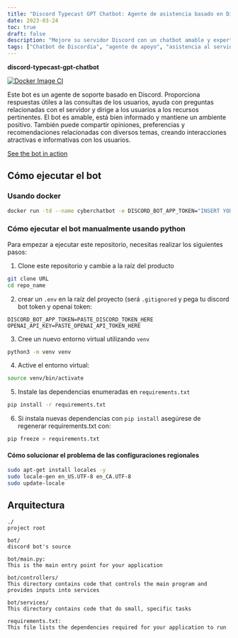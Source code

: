 ```yaml
---
title: "Discord Typecast GPT Chatbot: Agente de asistencia basado en Discord, amable y experto"
date: 2023-03-24
toc: true
draft: false
description: "Mejore su servidor Discord con un chatbot amable y experto que proporcione respuestas útiles, ayude con preguntas relacionadas con el servidor y cree interacciones atractivas."
tags: ["Chatbot de Discordia", "agente de apoyo", "asistencia al servidor", "consultas de usuarios", "recursos pertinentes", "ambiente positivo", "opiniones", "preferencias", "recomendaciones", "interacciones atractivas", "bot amigo", "bot experto", "Bot basado en Discord", "asistente virtual", "asistencia automatizada", "bot de conversación", "respuestas informativas", "bot ingenioso", "chatbot interactivo", "gestión de servidores", "asistencia al usuario", "Robot con IA", "discord.io", "chatbot en acción", "docker", "python", "despliegue de bots", "entorno virtual", "arquitectura bot", "controladores bot", "servicios bot"]
---
```


**discord-typecast-gpt-chatbot**

[![Docker Image CI](https://github.com/CyberSentinels/discord-typecast-gpt-chatbot/actions/workflows/docker-image.yml/badge.svg)](https://github.com/CyberSentinels/discord-typecast-gpt-chatbot/actions/workflows/docker-image.yml)

Este bot es un agente de soporte basado en Discord. Proporciona respuestas útiles a las consultas de los usuarios, ayuda con preguntas relacionadas con el servidor y dirige a los usuarios a los recursos pertinentes. El bot es amable, está bien informado y mantiene un ambiente positivo. También puede compartir opiniones, preferencias y recomendaciones relacionadas con diversos temas, creando interacciones atractivas e informativas con los usuarios.

[See the bot in action](https://discord.io/cybersentinels)

## Cómo ejecutar el bot
### Usando docker
```bash
docker run -td --name cyberchatbot -e DISCORD_BOT_APP_TOKEN="INSERT YOUR BOT TOKEN HERE" -e OPENAI_API_KEY="INSERT YOUR OPENAI API KEY HERE" simeononsecurity/discord-typecast-gpt-chatbot:latest
```
### Cómo ejecutar el bot manualmente usando python

Para empezar a ejecutar este repositorio, necesitas realizar los siguientes pasos:

1. Clone este repositorio y cambie a la raíz del producto

```bash
git clone URL
cd repo_name
```
2. crear un `.env` en la raíz del proyecto (será `.gitignored` y pega tu discord bot token y openai token:

```env
DISCORD_BOT_APP_TOKEN=PASTE_DISCORD_TOKEN_HERE
OPENAI_API_KEY=PASTE_OPENAI_API_TOKEN_HERE
```

3. Cree un nuevo entorno virtual utilizando `venv`
```bash
python3 -m venv venv
```

4. Active el entorno virtual:
```bash
source venv/bin/activate
```

5. Instale las dependencias enumeradas en `requirements.txt`
   
```bash
pip install -r requirements.txt
```

6. Si instala nuevas dependencias con `pip install` asegúrese de regenerar requirements.txt con:

```bash
pip freeze > requirements.txt
```
#### Cómo solucionar el problema de las configuraciones regionales
```bash
sudo apt-get install locales -y
sudo locale-gen en_US.UTF-8 en_CA.UTF-8
sudo update-locale
```

## Arquitectura

```text
./
project root

bot/
discord bot's source

bot/main.py:
This is the main entry point for your application

bot/controllers/
This directory contains code that controls the main program and provides inputs into services

bot/services/
This directory contains code that do small, specific tasks

requirements.txt:
This file lists the dependencies required for your application to run
```
